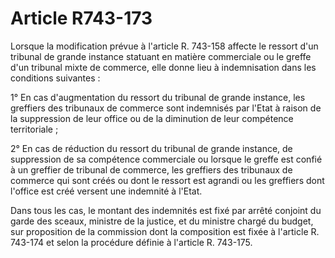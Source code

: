 # Article R743-173

Lorsque la modification prévue à l'article R. 743-158 affecte le ressort d'un tribunal de grande instance statuant en matière commerciale ou le greffe d'un tribunal mixte de commerce, elle donne lieu à indemnisation dans les conditions suivantes :

1° En cas d'augmentation du ressort du tribunal de grande instance, les greffiers des tribunaux de commerce sont indemnisés par l'Etat à raison de la suppression de leur office ou de la diminution de leur compétence territoriale ;

2° En cas de réduction du ressort du tribunal de grande instance, de suppression de sa compétence commerciale ou lorsque le greffe est confié à un greffier de tribunal de commerce, les greffiers des tribunaux de commerce qui sont créés ou dont le ressort est agrandi ou les greffiers dont l'office est créé versent une indemnité à l'Etat.

Dans tous les cas, le montant des indemnités est fixé par arrêté conjoint du garde des sceaux, ministre de la justice, et du ministre chargé du budget, sur proposition de la commission dont la composition est fixée à l'article R. 743-174 et selon la procédure définie à l'article R. 743-175.
